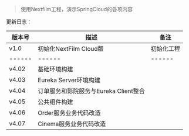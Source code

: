 > 使用Nextfilm工程，演示SpringCloud的各项内容

更新日志：

| 版本号 | 描述 | 备注 |
| ------ | ------ | ------ |
| v1.0 | 初始化NextFilm Cloud版 | 初始化工程 |
| ------ | ------ | ------ |
| v4.02 |  基础环境构建 |  |
| v4.03 |  Eureka Server环境构建 |  |
| v4.04 |  订单服务和影院服务与Eureka Client整合 |  |
| v4.05 |  公共组件构建 |  |
| v4.06 |  Order服务业务代码改造 |  |
| v4.07 |  Cinema服务业务代码改造 |  |



